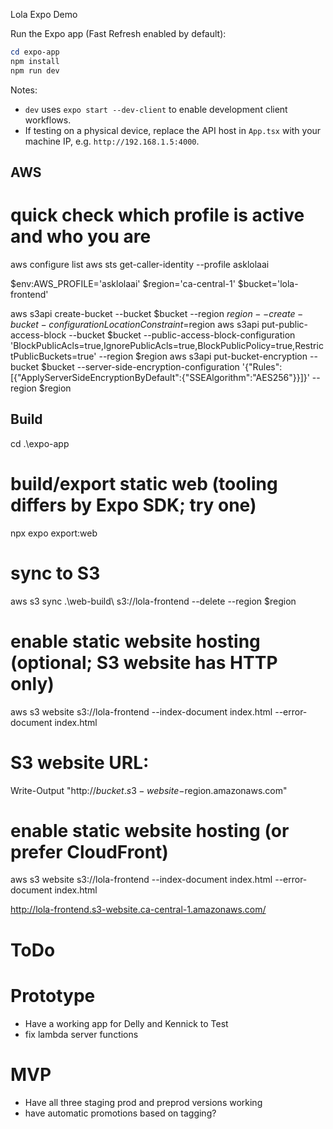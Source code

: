 Lola Expo Demo

Run the Expo app (Fast Refresh enabled by default):

```powershell
cd expo-app
npm install
npm run dev
```

Notes:
- `dev` uses `expo start --dev-client` to enable development client workflows.
- If testing on a physical device, replace the API host in `App.tsx` with your machine IP, e.g. `http://192.168.1.5:4000`.

## AWS
# quick check which profile is active and who you are
aws configure list
aws sts get-caller-identity --profile asklolaai

$env:AWS_PROFILE='asklolaai'
$region='ca-central-1'
$bucket='lola-frontend'

aws s3api create-bucket --bucket $bucket --region $region --create-bucket-configuration LocationConstraint=$region
aws s3api put-public-access-block --bucket $bucket --public-access-block-configuration 'BlockPublicAcls=true,IgnorePublicAcls=true,BlockPublicPolicy=true,RestrictPublicBuckets=true' --region $region
aws s3api put-bucket-encryption --bucket $bucket --server-side-encryption-configuration '{"Rules":[{"ApplyServerSideEncryptionByDefault":{"SSEAlgorithm":"AES256"}}]}' --region $region

## Build
cd .\expo-app
# build/export static web (tooling differs by Expo SDK; try one)
npx expo export:web

# sync to S3
aws s3 sync .\web-build\ s3://lola-frontend --delete --region $region


# enable static website hosting (optional; S3 website has HTTP only)
aws s3 website s3://lola-frontend --index-document index.html --error-document index.html

# S3 website URL:
Write-Output "http://$bucket.s3-website-$region.amazonaws.com"

# enable static website hosting (or prefer CloudFront)
aws s3 website s3://lola-frontend --index-document index.html --error-document index.html

http://lola-frontend.s3-website.ca-central-1.amazonaws.com/


# ToDo

# Prototype
- Have a working app for Delly and Kennick to Test
- fix lambda server functions

# MVP
- Have all three staging prod and preprod versions working
- have automatic promotions based on tagging? 
